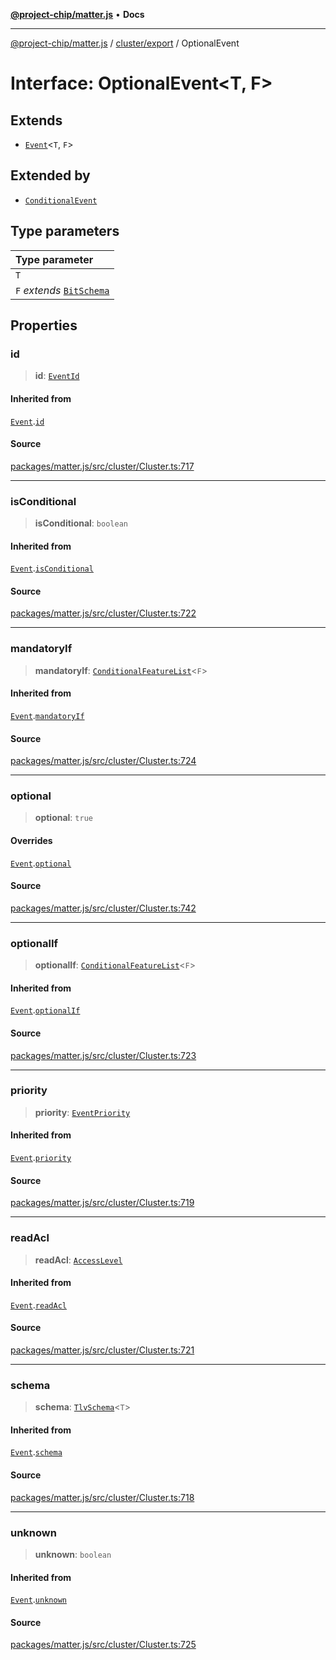 [**@project-chip/matter.js**](../../../README.md) • **Docs**

***

[@project-chip/matter.js](../../../modules.md) / [cluster/export](../README.md) / OptionalEvent

# Interface: OptionalEvent\<T, F\>

## Extends

- [`Event`](Event.md)\<`T`, `F`\>

## Extended by

- [`ConditionalEvent`](ConditionalEvent.md)

## Type parameters

| Type parameter |
| :------ |
| `T` |
| `F` *extends* [`BitSchema`](../../../schema/export/README.md#bitschema) |

## Properties

### id

> **id**: [`EventId`](../../../datatype/export/README.md#eventid)

#### Inherited from

[`Event`](Event.md).[`id`](Event.md#id)

#### Source

[packages/matter.js/src/cluster/Cluster.ts:717](https://github.com/project-chip/matter.js/blob/7a8cbb56b87d4ccf34bec5a9a95ab40a1711324f/packages/matter.js/src/cluster/Cluster.ts#L717)

***

### isConditional

> **isConditional**: `boolean`

#### Inherited from

[`Event`](Event.md).[`isConditional`](Event.md#isconditional)

#### Source

[packages/matter.js/src/cluster/Cluster.ts:722](https://github.com/project-chip/matter.js/blob/7a8cbb56b87d4ccf34bec5a9a95ab40a1711324f/packages/matter.js/src/cluster/Cluster.ts#L722)

***

### mandatoryIf

> **mandatoryIf**: [`ConditionalFeatureList`](../README.md#conditionalfeaturelistf)\<`F`\>

#### Inherited from

[`Event`](Event.md).[`mandatoryIf`](Event.md#mandatoryif)

#### Source

[packages/matter.js/src/cluster/Cluster.ts:724](https://github.com/project-chip/matter.js/blob/7a8cbb56b87d4ccf34bec5a9a95ab40a1711324f/packages/matter.js/src/cluster/Cluster.ts#L724)

***

### optional

> **optional**: `true`

#### Overrides

[`Event`](Event.md).[`optional`](Event.md#optional)

#### Source

[packages/matter.js/src/cluster/Cluster.ts:742](https://github.com/project-chip/matter.js/blob/7a8cbb56b87d4ccf34bec5a9a95ab40a1711324f/packages/matter.js/src/cluster/Cluster.ts#L742)

***

### optionalIf

> **optionalIf**: [`ConditionalFeatureList`](../README.md#conditionalfeaturelistf)\<`F`\>

#### Inherited from

[`Event`](Event.md).[`optionalIf`](Event.md#optionalif)

#### Source

[packages/matter.js/src/cluster/Cluster.ts:723](https://github.com/project-chip/matter.js/blob/7a8cbb56b87d4ccf34bec5a9a95ab40a1711324f/packages/matter.js/src/cluster/Cluster.ts#L723)

***

### priority

> **priority**: [`EventPriority`](../enumerations/EventPriority.md)

#### Inherited from

[`Event`](Event.md).[`priority`](Event.md#priority)

#### Source

[packages/matter.js/src/cluster/Cluster.ts:719](https://github.com/project-chip/matter.js/blob/7a8cbb56b87d4ccf34bec5a9a95ab40a1711324f/packages/matter.js/src/cluster/Cluster.ts#L719)

***

### readAcl

> **readAcl**: [`AccessLevel`](../enumerations/AccessLevel.md)

#### Inherited from

[`Event`](Event.md).[`readAcl`](Event.md#readacl)

#### Source

[packages/matter.js/src/cluster/Cluster.ts:721](https://github.com/project-chip/matter.js/blob/7a8cbb56b87d4ccf34bec5a9a95ab40a1711324f/packages/matter.js/src/cluster/Cluster.ts#L721)

***

### schema

> **schema**: [`TlvSchema`](../../../tlv/export/classes/TlvSchema.md)\<`T`\>

#### Inherited from

[`Event`](Event.md).[`schema`](Event.md#schema)

#### Source

[packages/matter.js/src/cluster/Cluster.ts:718](https://github.com/project-chip/matter.js/blob/7a8cbb56b87d4ccf34bec5a9a95ab40a1711324f/packages/matter.js/src/cluster/Cluster.ts#L718)

***

### unknown

> **unknown**: `boolean`

#### Inherited from

[`Event`](Event.md).[`unknown`](Event.md#unknown)

#### Source

[packages/matter.js/src/cluster/Cluster.ts:725](https://github.com/project-chip/matter.js/blob/7a8cbb56b87d4ccf34bec5a9a95ab40a1711324f/packages/matter.js/src/cluster/Cluster.ts#L725)
